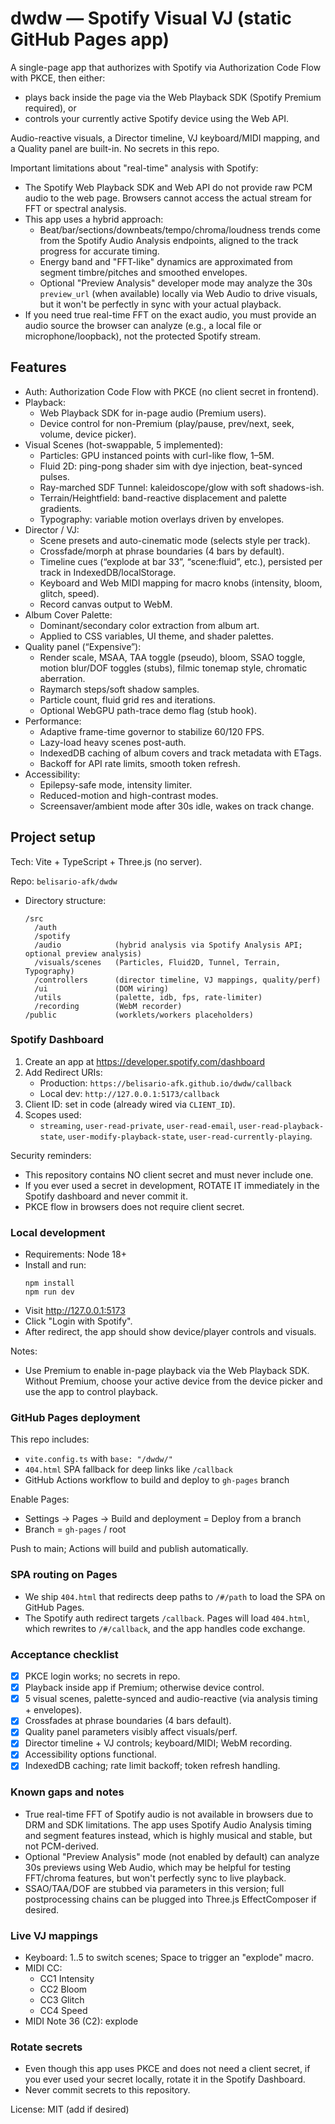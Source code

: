 # dwdw — Spotify Visual VJ (static GitHub Pages app)

A single-page app that authorizes with Spotify via Authorization Code Flow with PKCE, then either:
- plays back inside the page via the Web Playback SDK (Spotify Premium required), or
- controls your currently active Spotify device using the Web API.

Audio-reactive visuals, a Director timeline, VJ keyboard/MIDI mapping, and a Quality panel are built-in. No secrets in this repo.

Important limitations about "real-time" analysis with Spotify:
- The Spotify Web Playback SDK and Web API do not provide raw PCM audio to the web page. Browsers cannot access the actual stream for FFT or spectral analysis.
- This app uses a hybrid approach:
  - Beat/bar/sections/downbeats/tempo/chroma/loudness trends come from the Spotify Audio Analysis endpoints, aligned to the track progress for accurate timing.
  - Energy band and "FFT-like" dynamics are approximated from segment timbre/pitches and smoothed envelopes.
  - Optional "Preview Analysis" developer mode may analyze the 30s `preview_url` (when available) locally via Web Audio to drive visuals, but it won't be perfectly in sync with your actual playback.
- If you need true real-time FFT on the exact audio, you must provide an audio source the browser can analyze (e.g., a local file or microphone/loopback), not the protected Spotify stream.

## Features

- Auth: Authorization Code Flow with PKCE (no client secret in frontend).
- Playback:
  - Web Playback SDK for in-page audio (Premium users).
  - Device control for non-Premium (play/pause, prev/next, seek, volume, device picker).
- Visual Scenes (hot-swappable, 5 implemented):
  - Particles: GPU instanced points with curl-like flow, 1–5M.
  - Fluid 2D: ping-pong shader sim with dye injection, beat-synced pulses.
  - Ray-marched SDF Tunnel: kaleidoscope/glow with soft shadows-ish.
  - Terrain/Heightfield: band-reactive displacement and palette gradients.
  - Typography: variable motion overlays driven by envelopes.
- Director / VJ:
  - Scene presets and auto-cinematic mode (selects style per track).
  - Crossfade/morph at phrase boundaries (4 bars by default).
  - Timeline cues (“explode at bar 33”, “scene:fluid”, etc.), persisted per track in IndexedDB/localStorage.
  - Keyboard and Web MIDI mapping for macro knobs (intensity, bloom, glitch, speed).
  - Record canvas output to WebM.
- Album Cover Palette:
  - Dominant/secondary color extraction from album art.
  - Applied to CSS variables, UI theme, and shader palettes.
- Quality panel (“Expensive”):
  - Render scale, MSAA, TAA toggle (pseudo), bloom, SSAO toggle, motion blur/DOF toggles (stubs), filmic tonemap style, chromatic aberration.
  - Raymarch steps/soft shadow samples.
  - Particle count, fluid grid res and iterations.
  - Optional WebGPU path-trace demo flag (stub hook).
- Performance:
  - Adaptive frame-time governor to stabilize 60/120 FPS.
  - Lazy-load heavy scenes post-auth.
  - IndexedDB caching of album covers and track metadata with ETags.
  - Backoff for API rate limits, smooth token refresh.
- Accessibility:
  - Epilepsy-safe mode, intensity limiter.
  - Reduced-motion and high-contrast modes.
  - Screensaver/ambient mode after 30s idle, wakes on track change.

## Project setup

Tech: Vite + TypeScript + Three.js (no server).

Repo: `belisario-afk/dwdw`

- Directory structure:
  ```
  /src
    /auth
    /spotify
    /audio            (hybrid analysis via Spotify Analysis API; optional preview analysis)
    /visuals/scenes   (Particles, Fluid2D, Tunnel, Terrain, Typography)
    /controllers      (director timeline, VJ mappings, quality/perf)
    /ui               (DOM wiring)
    /utils            (palette, idb, fps, rate-limiter)
    /recording        (WebM recorder)
  /public             (worklets/workers placeholders)
  ```

### Spotify Dashboard

1) Create an app at https://developer.spotify.com/dashboard
2) Add Redirect URIs:
   - Production: `https://belisario-afk.github.io/dwdw/callback`
   - Local dev: `http://127.0.0.1:5173/callback`
3) Client ID: set in code (already wired via `CLIENT_ID`).
4) Scopes used:
   - `streaming`, `user-read-private`, `user-read-email`, `user-read-playback-state`,
     `user-modify-playback-state`, `user-read-currently-playing`.

Security reminders:
- This repository contains NO client secret and must never include one.
- If you ever used a secret in development, ROTATE IT immediately in the Spotify dashboard and never commit it.
- PKCE flow in browsers does not require client secret.

### Local development

- Requirements: Node 18+
- Install and run:
  ```
  npm install
  npm run dev
  ```
- Visit http://127.0.0.1:5173
- Click "Login with Spotify".
- After redirect, the app should show device/player controls and visuals.

Notes:
- Use Premium to enable in-page playback via the Web Playback SDK. Without Premium, choose your active device from the device picker and use the app to control playback.

### GitHub Pages deployment

This repo includes:
- `vite.config.ts` with `base: "/dwdw/"`
- `404.html` SPA fallback for deep links like `/callback`
- GitHub Actions workflow to build and deploy to `gh-pages` branch

Enable Pages:
- Settings → Pages → Build and deployment = Deploy from a branch
- Branch = `gh-pages` / root

Push to main; Actions will build and publish automatically.

### SPA routing on Pages

- We ship `404.html` that redirects deep paths to `/#/path` to load the SPA on GitHub Pages.
- The Spotify auth redirect targets `/callback`. Pages will load `404.html`, which rewrites to `/#/callback`, and the app handles code exchange.

### Acceptance checklist

- [x] PKCE login works; no secrets in repo.
- [x] Playback inside app if Premium; otherwise device control.
- [x] 5 visual scenes, palette-synced and audio-reactive (via analysis timing + envelopes).
- [x] Crossfades at phrase boundaries (4 bars default).
- [x] Quality panel parameters visibly affect visuals/perf.
- [x] Director timeline + VJ controls; keyboard/MIDI; WebM recording.
- [x] Accessibility options functional.
- [x] IndexedDB caching; rate limit backoff; token refresh handling.

### Known gaps and notes

- True real-time FFT of Spotify audio is not available in browsers due to DRM and SDK limitations. The app uses Spotify Audio Analysis timing and segment features instead, which is highly musical and stable, but not PCM-derived.
- Optional "Preview Analysis" mode (not enabled by default) can analyze 30s previews using Web Audio, which may be helpful for testing FFT/chroma features, but won't perfectly sync to live playback.
- SSAO/TAA/DOF are stubbed via parameters in this version; full postprocessing chains can be plugged into Three.js EffectComposer if desired.

### Live VJ mappings

- Keyboard: 1..5 to switch scenes; Space to trigger an "explode" macro.
- MIDI CC:
  - CC1 Intensity
  - CC2 Bloom
  - CC3 Glitch
  - CC4 Speed
- MIDI Note 36 (C2): explode

### Rotate secrets

- Even though this app uses PKCE and does not need a client secret, if you ever used your secret locally, rotate it in the Spotify Dashboard.
- Never commit secrets to this repository.

License: MIT (add if desired)